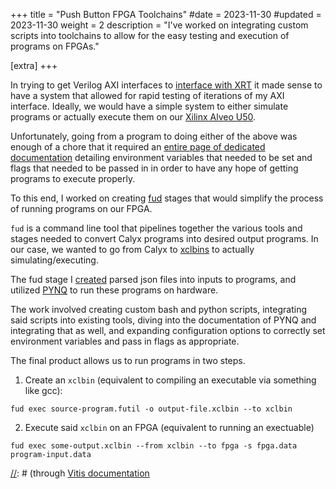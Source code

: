 +++
title = "Push Button FPGA Toolchains"
#date = 2023-11-30
#updated = 2023-11-30
weight = 2
description = "I've worked on integrating custom scripts into toolchains to allow for the easy testing and execution of programs on FPGAs."


[extra]
+++

In trying to get Verilog AXI interfaces to [interface with XRT](../axi-interface)
it made sense to have a system that allowed for rapid testing of iterations of my
AXI interface.
Ideally, we would have a simple system to either simulate programs or actually execute them on our
[Xilinx Alveo U50](https://www.xilinx.com/products/boards-and-kits/alveo/u50.html).

Unfortunately, going from a program to doing either of the above was enough of a
chore that it required an [entire page of dedicated documentation](https://docs.calyxir.org/fud/xilinx.html)
detailing environment variables that needed to be set and flags that needed
to be passed in in order to have any hope of getting programs to execute properly.

To this end, I worked on creating [fud](https://docs.calyxir.org/fud/index.html) stages
that would simplify the process of running programs on our FPGA.

`fud` is a command line tool that pipelines together the various tools and stages
needed to convert Calyx programs into desired output programs. In our case,
we wanted to go from Calyx to [xclbins](https://xilinx.github.io/XRT/master/html/formats.html)
to actually simulating/executing.

The fud stage I [created](https://github.com/cucapra/calyx/blob/master/fud/fud/xclrun.py)
parsed json files into inputs to programs,
and utilized [PYNQ](https://www.pynq.io/) to run these programs on hardware.

The work involved creating custom bash and python scripts, integrating said
scripts into existing tools, diving into the documentation of PYNQ and integrating
that as well, and expanding configuration options to correctly set environment
variables and pass in flags as appropriate.

The final product allows us to run programs in two steps.

1. Create an `xclbin` (equivalent to compiling an executable via something like gcc):
```
fud exec source-program.futil -o output-file.xclbin --to xclbin
```
2. Execute said `xclbin` on an FPGA (equivalent to running an exectuable)
```
fud exec some-output.xclbin --from xclbin --to fpga -s fpga.data program-input.data
```





[//]: # (Getting programs to to run on FPGAs is _hard_. If you've ever fought your way)


[//]: # (through [Vitis documentation](https://docs.xilinx.com/r/en-US/ug1393-vitis-application-acceleration/Kernel-Interface-Requirements)

[//]: # (or -- lord forbid-- getting a program to execute on an FPGA via the commandline,)

[//]: # (you may have an inkling of what I'm talking about.)

[//]: # ()

[//]: # (In trying to get [Calyx] programs to run on)









[calyx]: https://calyxir.org/
